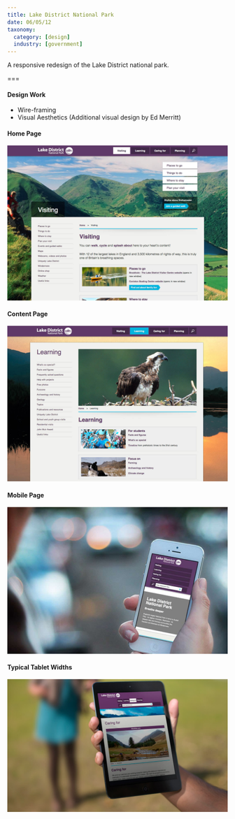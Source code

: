 ```yaml
---
title: Lake District National Park
date: 06/05/12
taxonomy:
  category: [design]
  industry: [government]
---
```


A responsive redesign of the Lake District national park.

===

#### Design Work
* Wire-framing
* Visual Aesthetics (Additional visual design by Ed Merritt)


#### Home Page
![Lake District National Park Home Page](lakes1.jpg)

#### Content Page
![Lake District National Park Content Page](lakes2.jpg)

#### Mobile Page
![Lake District National Park Home Page on mobile](lakesmobile.jpg)

#### Typical Tablet Widths
![Lake District National Park Home Page on mobile](lakestablet.jpg)